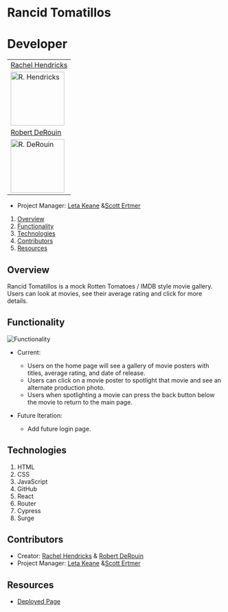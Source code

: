 # Rancid Tomatillos

# Developer
<table>
    <tr>
        <td><a href="https://github.com/rhen92">Rachel Hendricks</td>
    </tr>
    <tr>
      <td><img src="https://avatars.githubusercontent.com/u/76266623?v=4" alt="R. Hendricks" width="125" height="auto" /></td>
    </tr>
     <tr>
        <td><a href="https://github.com/robertjosephderouin">Robert DeRouin</td>
    </tr>
    <tr>
      <td><img src="https://avatars.githubusercontent.com/u/76668112?v=4" alt="R. DeRouin" width="125" height="auto" /></td>
    </tr>
</table>

* Project Manager: [Leta Keane](https://github.com/letakeane) &[Scott Ertmer](https://github.com/sertmer)

1. [Overview](#overview)
2. [Functionality](#functionality)
3. [Technologies](#technologies)
4. [Contributors](#contributors)
5. [Resources](#resources)

## Overview

Rancid Tomatillos is a mock Rotten Tomatoes / IMDB style movie gallery.  Users can look at movies, see their average rating and click for more details.

## Functionality
![Functionality](https://media.giphy.com/media/S3P6DLcIjKAa229byH/giphy.gif)

* Current:
  - Users on the home page will see a gallery of movie posters with titles, average rating, and date of release.
  - Users can click on a movie poster to spotlight that movie and see an alternate production photo.
  - Users when spotlighting a movie can press the back button below the movie to return to the main page.

* Future Iteration:
  - Add future login page. 

## Technologies

1. HTML
2. CSS
3. JavaScript
4. GitHub
5. React
6. Router
7. Cypress
8. Surge

## Contributors

* Creator: [Rachel Hendricks](https://github.com/rhen92) & [Robert DeRouin](https://github.com/robertjosephderouin)
* Project Manager: [Leta Keane](https://github.com/letakeane) &[Scott Ertmer](https://github.com/sertmer)

## Resources

* [Deployed Page](http://red-game.surge.sh/)
